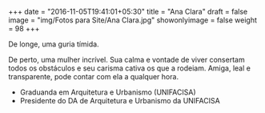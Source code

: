 +++
date = "2016-11-05T19:41:01+05:30"
title = "Ana Clara"
draft = false
image = "img/Fotos para Site/Ana Clara.jpg"
showonlyimage = false
weight = 98
+++

De longe, uma guria tímida.
<!--more-->

De perto, uma mulher incrível. Sua calma e vontade de viver consertam todos os obstáculos e seu carisma cativa os que a rodeiam. Amiga, leal e transparente, pode contar com ela a qualquer hora.

* Graduanda em Arquitetura e Urbanismo (UNIFACISA)
* Presidente do DA de Arquitetura e Urbanismo da UNIFACISA
